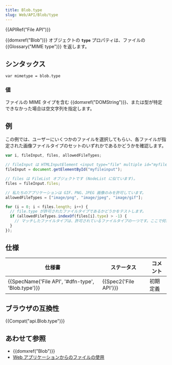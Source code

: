 ```yaml
---
title: Blob.type
slug: Web/API/Blob/type
---
```


{{APIRef("File API")}}

{{domxref("Blob")}} オブジェクトの **`type`** プロパティは、ファイルの {{Glossary("MIME type")}} を返します。

## シンタックス

```
var mimetype = blob.type
```

### 値

ファイルの MIME タイプを含む {{domxref("DOMString")}}、または型が特定できなかった場合は空文字列を指定します。

## 例

この例では、ユーザーにいくつかのファイルを選択してもらい、各ファイルが指定された画像ファイルタイプのセットのいずれかであるかどうかを確認します。

```js
var i, fileInput, files, allowedFileTypes;

// fileInput は HTMLInputElement <input type="file" multiple id="myfileinput"> です。
fileInput = document.getElementById("myfileinput");

// files は FileList オブジェクトです (NodeList に似ています)。
files = fileInput.files;

// 私たちのアプリケーションは GIF、PNG、JPEG 画像のみを許可しています。
allowedFileTypes = ["image/png", "image/jpeg", "image/gif"];

for (i = 0; i < files.length; i++) {
  // file.type が許可されたファイルタイプであるかどうかをテストします。
  if (allowedFileTypes.indexOf(files[i].type) > -1) {
    // マッチしたファイルタイプは、許可されているファイルタイプの一つです。ここで何か処理を行います。
  }
});
```

## 仕様

| 仕様書                                                               | ステータス                   | コメント |
| -------------------------------------------------------------------- | ---------------------------- | -------- |
| {{SpecName('File API', '#dfn-type', 'Blob.type')}} | {{Spec2('File API')}} | 初期定義 |

## ブラウザの互換性

{{Compat("api.Blob.type")}}

## あわせて参照

- {{domxref("Blob")}}
- [Web アプリケーションからのファイルの使用](/ja/docs/Web/API/File/Using_files_from_web_applications)

